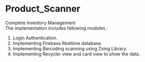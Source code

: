 # Product_Scanner
Complete Inventory Management\
The implementation includes fallowing modules :
 1. Login Authentication.
 2. Implementing Firebase Realtime database.
 3. Implementing Barcoding scanning using Zxing Library.
 4. Implementing Recycler view and card view to show the data.

